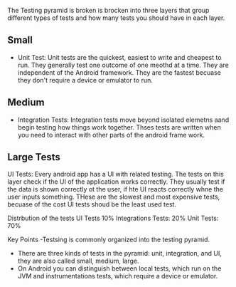 The Testing pyramid is broken is brocken into three layers that group different types of tests and how many tests you should have in each layer. 

## Small
- Unit Test: Unit tests are the quickest, easiest to write and cheapest to run. They generally test one outcome of one meothd at a time. They are independent  of the Android framework. They are the fastest becuase they don't require a device or emulator to run.  

## Medium
- Integration Tests: Integration tests move beyond isolated elemetns aand begin testing how things work together. Thses tests are written when you need to interact with other parts of the android frame work. 

## Large Tests
UI Tests: Every android app has a UI with related testing. The tests on this layer check if the UI of the application works correctly. They usually test if the data is shown correctly ot the user, if hte UI reacts correctly whne the user inputs something. THese are the slowest and most expensive tests, becuase of the cost UI tests shoud be the least used test.


Distrbution of the tests
UI Tests 10%
Integrations Tests: 20%
Unit Tests: 70%


Key Points
-Testsing is  commonly organized into the testing pyramid.
- There are three kinds of tests in the pyramid: unit, integration, and UI, they are also called small, medium, large.
- On Android you can distinguish between local tests, which run on the JVM and instrumentations tests, which require a device or emulator. 
